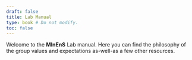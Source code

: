 ```yaml
---
draft: false
title: Lab Manual
type: book # Do not modify.
toc: false
---
```


Welcome to the **MInEnS** Lab manual. 
Here you can find the philosophy of the group values and expectations as-well-as a few other resources.